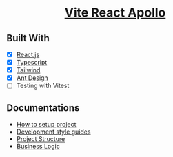 <p align="center">
  <a href="https://nextjs.org">
    <h1 align="center"> Vite React Apollo </h1>
  </a>
</p>

## Built With

- [x] [React.js](https://reactjs.org/)
- [x] [Typescript](https://www.typescriptlang.org/)
- [x] [Tailwind](https://tailwindcss.com/)
- [x] [Ant Design](https://ant.design/)
- [ ] Testing with Vitest

## Documentations

- [How to setup project](docs/setup-project.md)
- [Development style guides](docs/style-guide.md)
- [Project Structure](docs/folder-structure.md)
- [Business Logic](docs/business.md)
